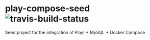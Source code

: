 # play-compose-seed ![travis-build-status](https://travis-ci.org/trumanw/play-compose-seed.svg?branch=master)
Seed project for the integration of Play! + MySQL + Docker Compose
